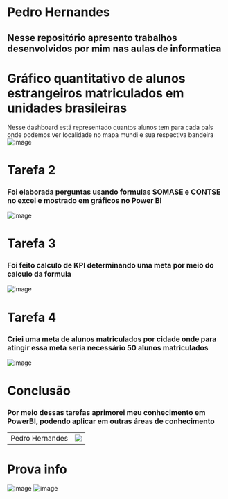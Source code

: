 # Pedro Hernandes
## Nesse repositório apresento trabalhos desenvolvidos por mim nas aulas de informatica


# Gráfico quantitativo de alunos estrangeiros matriculados em unidades brasileiras
Nesse dashboard está representado quantos alunos tem para cada país onde podemos ver localidade no mapa mundi e sua respectiva bandeira
![image](https://github.com/user-attachments/assets/f4780e0b-c8fe-489d-a768-a58f8c07b04b)

# Tarefa 2
### Foi elaborada perguntas usando formulas SOMASE e CONTSE no excel e mostrado em gráficos no Power BI
![image](https://github.com/user-attachments/assets/465edc03-ee22-440b-91dc-4078f4863a0a)
#  Tarefa 3
### Foi feito calculo de KPI determinando uma meta por meio do calculo da formula
![image](https://github.com/user-attachments/assets/47ab6d8f-5269-4896-ba59-3129f6cbcb7f)

# Tarefa 4
### Criei uma meta de alunos matriculados por cidade onde para atingir essa meta seria necessário 50 alunos matriculados
![image](https://github.com/user-attachments/assets/30c182fb-545c-4a6f-a470-81f4d0d452ac)



#  Conclusão
### Por meio dessas tarefas aprimorei meu conhecimento em PowerBI, podendo aplicar em outras áreas de conhecimento

<table>
<td>Pedro Hernandes</td>
<td><a href="https://www.linkedin.com/in/pedro-hernandes-720486212?utm_source=share&utm_campaign=share_via&utm_content=profile&utm_medium=android_app" target="_blank"><img src="https://img.shields.io/badge/-LinkedIn-%230077B5?style=for-the-badge&logo=linkedin&logoColor=white" target="_blank"></a></td> 
</tr>
<table>

# Prova info
![image](https://github.com/user-attachments/assets/19318e93-df96-4248-b220-73d2072a9a74)
![image](https://github.com/user-attachments/assets/99b9dc7a-a47f-4e40-9f2c-24ac2be6e713)
